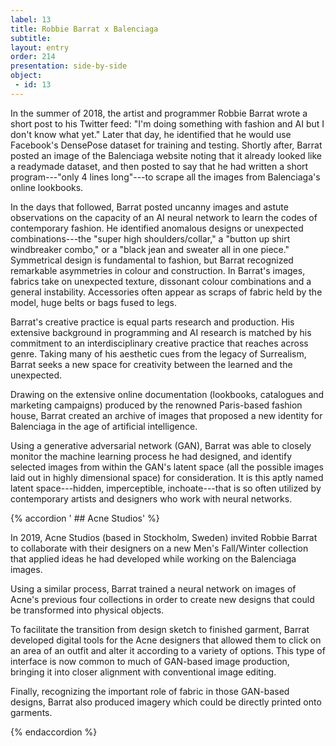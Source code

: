 ```yaml
---
label: 13
title: Robbie Barrat x Balenciaga
subtitle:
layout: entry
order: 214
presentation: side-by-side
object:
 - id: 13 
---
```


In the summer of 2018, the artist and programmer Robbie Barrat wrote a short post to his Twitter feed: "I'm doing something with fashion and AI but I don't know what yet." Later that day, he identified that he would use Facebook's DensePose dataset for training and testing. Shortly after, Barrat posted an image of the Balenciaga website noting that it already looked like a readymade dataset, and then posted to say that he had written a short program---"only 4 lines long"---to scrape all the images from Balenciaga's online lookbooks.

In the days that followed, Barrat posted uncanny images and astute observations on the capacity of an AI neural network to learn the codes of contemporary fashion. He identified anomalous designs or unexpected combinations---the "super high shoulders/collar," a "button up shirt windbreaker combo," or a "black jean and sweater all in one piece." Symmetrical design is fundamental to fashion, but Barrat recognized remarkable asymmetries in colour and construction. In Barrat's images, fabrics take on unexpected texture, dissonant colour combinations and a general instability. Accessories often appear as scraps of fabric held by the model, huge belts or bags fused to legs.

Barrat's creative practice is equal parts research and production. His extensive background in programming and AI research is matched by his commitment to an interdisciplinary creative practice that reaches across genre. Taking many of his aesthetic cues from the legacy of Surrealism, Barrat seeks a new space for creativity between the learned and the unexpected.

Drawing on the extensive online documentation (lookbooks, catalogues and marketing campaigns) produced by the renowned Paris-based fashion house, Barrat created an archive of images that proposed a new identity for Balenciaga in the age of artificial intelligence.

Using a generative adversarial network (GAN), Barrat was able to closely monitor the machine learning process he had designed, and identify selected images from within the GAN's latent space (all the possible images laid out in highly dimensional space) for consideration. It is this aptly named latent space---hidden, imperceptible, inchoate---that is so often utilized by contemporary artists and designers who work with neural networks.

{% accordion ' ## Acne Studios' %}

In 2019, Acne Studios (based in Stockholm, Sweden) invited Robbie Barrat to collaborate with their designers on a new Men's Fall/Winter collection that applied ideas he had developed while working on the Balenciaga images.

Using a similar process, Barrat trained a neural network on images of Acne's previous four collections in order to create new designs that could be transformed into physical objects.

To facilitate the transition from design sketch to finished garment, Barrat developed digital tools for the Acne designers that allowed them to click on an area of an outfit and alter it according to a variety of options. This type of interface is now common to much of GAN-based image production, bringing it into closer alignment with conventional image editing.

Finally, recognizing the important role of fabric in those GAN-based designs, Barrat also produced imagery which could be directly printed onto garments.

{% endaccordion %}
